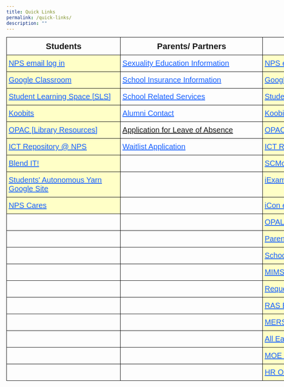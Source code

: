 ```yaml
---
title: Quick Links
permalink: /quick-links/
description: ""
---
```

<style type="text/css">
.tg  {border-collapse:collapse;border-spacing:0;margin:0px auto;}
.tg td{border-color:black;border-style:solid;border-width:1px;font-family:Arial, sans-serif;font-size:14px;
  overflow:hidden;padding:10px 5px;word-break:normal;}
.tg th{border-color:black;border-style:solid;border-width:1px;font-family:Arial, sans-serif;font-size:14px;
  font-weight:normal;overflow:hidden;padding:10px 5px;word-break:normal;}
.tg .tg-eqyb{border-color:#000000;color:#1A62FF;font-size:20px;text-align:left;text-decoration:underline;vertical-align:top}
.tg .tg-tkr5{border-color:#000000;font-family:"Arial Black", Gadget, sans-serif !important;font-size:22px;font-weight:bold;
  position:-webkit-sticky;position:sticky;text-align:center;top:-1px;vertical-align:top;will-change:transform}
.tg .tg-qnc0{background-color:#ffffc7;border-color:#000000;color:#1A62FF;font-size:20px;text-align:left;text-decoration:underline;
  vertical-align:top}
.tg .tg-i7g1{background-color:#ffffc7;border-color:#000000;color:#1A62FF;font-size:20px;font-weight:bold;text-align:left;
  text-decoration:underline;vertical-align:top}
.tg .tg-wfjz{border-color:#000000;color:#3531ff;font-size:20px;text-align:left;vertical-align:top}
.tg .tg-l4pv{border-color:#000000;font-size:20px;text-align:left;vertical-align:top}
.tg .tg-73oq{border-color:#000000;text-align:left;vertical-align:top}
</style>
<table style="undefined;table-layout: fixed; width: 1019px" class="tg">
<colgroup>
<col style="width: 300.333333px">
<col style="width: 375.333333px">
<col style="width: 343.333333px">
</colgroup>
<thead>
  <tr>
    <th class="tg-tkr5">Students</th>
    <th class="tg-tkr5">Parents/ Partners</th>
    <th class="tg-tkr5">Staff</th>
  </tr>
</thead>
<tbody>
  <tr>
    <td class="tg-qnc0"><a rel="noopener noreferrer" target="_blank" href="https://accounts.google.com/v3/signin/identifier?dsh=S335662702%3A1684994215306141&amp;continue=https%3A%2F%2Fmail.google.com%2Fmail%2Fu%2F0%2F&amp;emr=1&amp;followup=https%3A%2F%2Fmail.google.com%2Fmail%2Fu%2F0%2F&amp;ifkv=Af_xneFNS_o_Bzl_IW4ErG4P2b2gv18o16zlXMoHT8O64NHYRtyiy4R7thbsAhZ-Chz0v_lH6pUQnw&amp;osid=1&amp;passive=1209600&amp;service=mail&amp;flowName=GlifWebSignIn&amp;flowEntry=ServiceLogin"><span style="font-weight:400;font-style:normal;text-decoration:underline;color:#1A62FF">NPS email log in</span></a></td>
    <td class="tg-eqyb"><a href="https://drive.google.com/file/d/1mlnI-Tri8uHgF-CTy4iPkT1pPFGlVR-n/view?usp=sharing"><span style="font-weight:400;font-style:normal;text-decoration:underline;color:#1A62FF">Sexuality Education Information</span></a></td>
    <td class="tg-qnc0"><a rel="noopener noreferrer" target="_blank" href="https://accounts.google.com/v3/signin/identifier?dsh=S335662702%3A1684994215306141&amp;continue=https%3A%2F%2Fmail.google.com%2Fmail%2Fu%2F0%2F&amp;emr=1&amp;followup=https%3A%2F%2Fmail.google.com%2Fmail%2Fu%2F0%2F&amp;ifkv=Af_xneFNS_o_Bzl_IW4ErG4P2b2gv18o16zlXMoHT8O64NHYRtyiy4R7thbsAhZ-Chz0v_lH6pUQnw&amp;osid=1&amp;passive=1209600&amp;service=mail&amp;flowName=GlifWebSignIn&amp;flowEntry=ServiceLogin"><span style="font-weight:400;font-style:normal;text-decoration:underline;color:#1A62FF">NPS email log in</span></a></td>
  </tr>
  <tr>
    <td class="tg-qnc0">Google Classroom</td>
    <td class="tg-eqyb"><a href="https://www.income.com.sg/group-insurance-for-schools-and-centres-and-moe/group-personal-accident-for-students"><span style="font-weight:400;font-style:normal;text-decoration:underline;color:#1A62FF">School Insurance Information</span></a></td>
    <td class="tg-qnc0">Google Classroom</td>
  </tr>
  <tr>
    <td class="tg-qnc0"><a rel="noopener noreferrer" target="_blank" href="https://vle.learning.moe.edu.sg/login"><span style="font-weight:400;font-style:normal;text-decoration:underline;color:#1A62FF">Student Learning Space [SLS]</span></a></td>
    <td class="tg-eqyb"><a href="https://drive.google.com/file/d/1TvIXDtW0xrjueFuak1DUFLnVzhvU15Sz/view?usp=share_link"><span style="font-weight:400;font-style:normal;text-decoration:underline;color:#1A62FF">School Related Services</span></a></td>
    <td class="tg-qnc0"><a rel="noopener noreferrer" target="_blank" href="https://vle.learning.moe.edu.sg/login"><span style="font-weight:400;font-style:normal;text-decoration:underline;color:#1A62FF">Student Learning Space [SLS]</span></a></td>
  </tr>
  <tr>
    <td class="tg-qnc0"><a rel="noopener noreferrer" target="_blank" href="https://www.koobits.com/"><span style="font-weight:400;font-style:normal;text-decoration:underline;color:#1A62FF">Koobits</span></a></td>
    <td class="tg-eqyb"><a href="mailto:nps.alumni@gmail.com"><span style="font-weight:400;font-style:normal;text-decoration:underline;color:#1A62FF">Alumni Contact</span></a></td>
    <td class="tg-qnc0"><a rel="noopener noreferrer" target="_blank" href="https://www.koobits.com/"><span style="font-weight:400;font-style:normal;text-decoration:underline;color:#1A62FF">Koobits</span></a></td>
  </tr>
  <tr>
    <td class="tg-qnc0"><a rel="noopener noreferrer" target="_blank" href="https://schoolibrary.moe.edu.sg/northlandpri/cgi-bin/spydus.exe/MSGTRN/WPAC/HOME"><span style="font-weight:400;font-style:normal;text-decoration:underline;color:#1A62FF">OPAC [Library Resources]</span></a></td>
    <td class="tg-eqyb"><a rel="noopener noreferrer" target="_blank" href="https://form.gov.sg/60d29bb5ef7afb00120cbee1">Application for Leave of Absence</a></td>
    <td class="tg-qnc0"><a rel="noopener noreferrer" target="_blank" href="https://schoolibrary.moe.edu.sg/northlandpri/cgi-bin/spydus.exe/MSGTRN/WPAC/HOME"><span style="font-weight:400;font-style:normal;text-decoration:underline;color:#1A62FF">OPAC [Library Resources]</span></a></td>
  </tr>
  <tr>
    <td class="tg-qnc0"><a rel="noopener noreferrer" target="_blank" href="https://sites.google.com/moe.edu.sg/ict-resources-nps/home/ict-tools"><span style="font-weight:400;font-style:normal;text-decoration:underline;color:#1A62FF">ICT Repository @ NPS</span></a></td>
    <td class="tg-eqyb"><a href="https://form.gov.sg/62f05fd5d7b4560012d98070"><span style="font-weight:400;font-style:normal;text-decoration:underline;color:#1A62FF">Waitlist Application</span></a></td>
    <td class="tg-qnc0"><a rel="noopener noreferrer" target="_blank" href="https://sites.google.com/moe.edu.sg/ict-resources-nps/home/ict-tools"><span style="font-weight:400;font-style:normal;text-decoration:underline;color:#1A62FF">ICT Repository @ NPS</span></a></td>
  </tr>
  <tr>
    <td class="tg-i7g1"><a rel="noopener noreferrer" target="_blank" href="https://sites.google.com/moe.edu.sg/npsblendedlearning2021/home"><span style="font-weight:400;font-style:normal;text-decoration:underline;color:#1A62FF">Blend IT!</span></a></td>
    <td class="tg-wfjz"></td>
    <td class="tg-qnc0"><a rel="noopener noreferrer" target="_blank" href="https://scmobile.moe.edu.sg/login"><span style="font-weight:400;font-style:normal;text-decoration:underline;color:#1A62FF">SCMobile</span></a></td>
  </tr>
  <tr>
    <td class="tg-i7g1"><a rel="noopener noreferrer" target="_blank" href="https://sites.google.com/moe.edu.sg/npssay/home?authuser=1&amp;pli=1"><span style="font-weight:400;font-style:normal;text-decoration:underline;color:#1A62FF">Students' Autonomous Yarn Google Site</span></a></td>
    <td class="tg-l4pv"></td>
    <td class="tg-qnc0"><a rel="noopener noreferrer" target="_blank" href="https://iexams.seab.gov.sg/"><span style="font-weight:400;font-style:normal;text-decoration:underline;color:#1A62FF">iExams2</span></a></td>
  </tr>
  <tr>
    <td class="tg-qnc0"><a rel="noopener noreferrer" target="_blank" href="https://form.gov.sg/60d84995a9bcd8001181b630"><span style="font-weight:400;font-style:normal;text-decoration:underline;color:#1A62FF">NPS Cares</span></a></td>
    <td class="tg-l4pv"></td>
    <td class="tg-qnc0"><a rel="noopener noreferrer" target="_blank" href="http://icon.moe.edu.sg/"><span style="font-weight:400;font-style:normal;text-decoration:underline;color:#1A62FF">iCon e</span></a>mail</td>
  </tr>
  <tr>
    <td class="tg-l4pv"></td>
    <td class="tg-l4pv"></td>
    <td class="tg-qnc0"><a rel="noopener noreferrer" target="_blank" href="https://idm.opal2.moe.edu.sg/"><span style="font-weight:400;font-style:normal;text-decoration:underline;color:#1A62FF">OPAL 2.0</span></a></td>
  </tr>
  <tr>
    <td class="tg-l4pv"></td>
    <td class="tg-l4pv"></td>
    <td class="tg-qnc0"><a rel="noopener noreferrer" target="_blank" href="https://pg.moe.edu.sg/"><span style="font-weight:400;font-style:normal;text-decoration:underline;color:#1A62FF">Parent Gateway</span></a></td>
  </tr>
  <tr>
    <td class="tg-73oq"></td>
    <td class="tg-73oq"></td>
    <td class="tg-qnc0"><a rel="noopener noreferrer" target="_blank" href="https://schoolcockpit.moe.gov.sg/academic"><span style="font-weight:400;font-style:normal;text-decoration:underline;color:#1A62FF">School Cockpit+</span></a></td>
  </tr>
  <tr>
    <td class="tg-73oq"></td>
    <td class="tg-73oq"></td>
    <td class="tg-qnc0"><a rel="noopener noreferrer" target="_blank" href="https://idp.mims.moe.gov.sg/nidp/saml2/sso"><span style="font-weight:400;font-style:normal;text-decoration:underline;color:#1A62FF">MIMS Portal</span></a></td>
  </tr>
  <tr>
    <td class="tg-73oq"></td>
    <td class="tg-73oq"></td>
    <td class="tg-qnc0"><a rel="noopener noreferrer" target="_blank" href="https://form.gov.sg/5e05a7c38967b800114c14d6"><span style="font-weight:400;font-style:normal;text-decoration:underline;color:#1A62FF">Request for School Bus Service</span></a></td>
  </tr>
  <tr>
    <td class="tg-73oq"></td>
    <td class="tg-73oq"></td>
    <td class="tg-qnc0"><a rel="noopener noreferrer" target="_blank" href="http://n1729padmw00861.schools.moe.edu.sg/ras/"><span style="font-weight:400;font-style:normal;text-decoration:underline;color:#1A62FF">RAS Booking System</span></a></td>
  </tr>
  <tr>
    <td class="tg-73oq"></td>
    <td class="tg-73oq"></td>
    <td class="tg-qnc0"><a rel="noopener noreferrer" target="_blank" href="https://www.mesrc.net/"><span style="font-weight:400;font-style:normal;text-decoration:underline;color:#1A62FF">MERSC</span></a></td>
  </tr>
  <tr>
    <td class="tg-73oq"></td>
    <td class="tg-73oq"></td>
    <td class="tg-qnc0"><a rel="noopener noreferrer" target="_blank" href="https://forms.moe.edu.sg/"><span style="font-weight:400;font-style:normal;text-decoration:underline;color:#1A62FF">All Ears Form Builder</span></a></td>
  </tr>
  <tr>
    <td class="tg-73oq"></td>
    <td class="tg-73oq"></td>
    <td class="tg-qnc0"><a rel="noopener noreferrer" target="_blank" href="https://intranet.moe.gov.sg/my-workspace-admin/Pages/applications/index.aspx"><span style="font-weight:400;font-style:normal;text-decoration:underline;color:#1A62FF">MOE Intranet</span></a></td>
  </tr>
  <tr>
    <td class="tg-73oq"></td>
    <td class="tg-73oq"></td>
    <td class="tg-qnc0"><a rel="noopener noreferrer" target="_blank" href="http://intranet.moe.gov.sg/hronline/Pages/Home.aspx"><span style="font-weight:400;font-style:normal;text-decoration:underline;color:#1A62FF">HR Online</span></a></td>
  </tr>
</tbody>
</table>